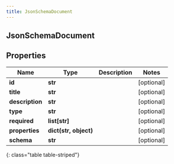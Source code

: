 ```yaml
---
title: JsonSchemaDocument
---
```

## JsonSchemaDocument

## Properties

|Name | Type | Description | Notes|
|------------ | ------------- | ------------- | -------------|
| **id** | **str** |  | [optional] |
| **title** | **str** |  | [optional] |
| **description** | **str** |  | [optional] |
| **type** | **str** |  | [optional] |
| **required** | **list[str]** |  | [optional] |
| **properties** | **dict(str, object)** |  | [optional] |
| **schema** | **str** |  | [optional] |
{: class="table table-striped"}


